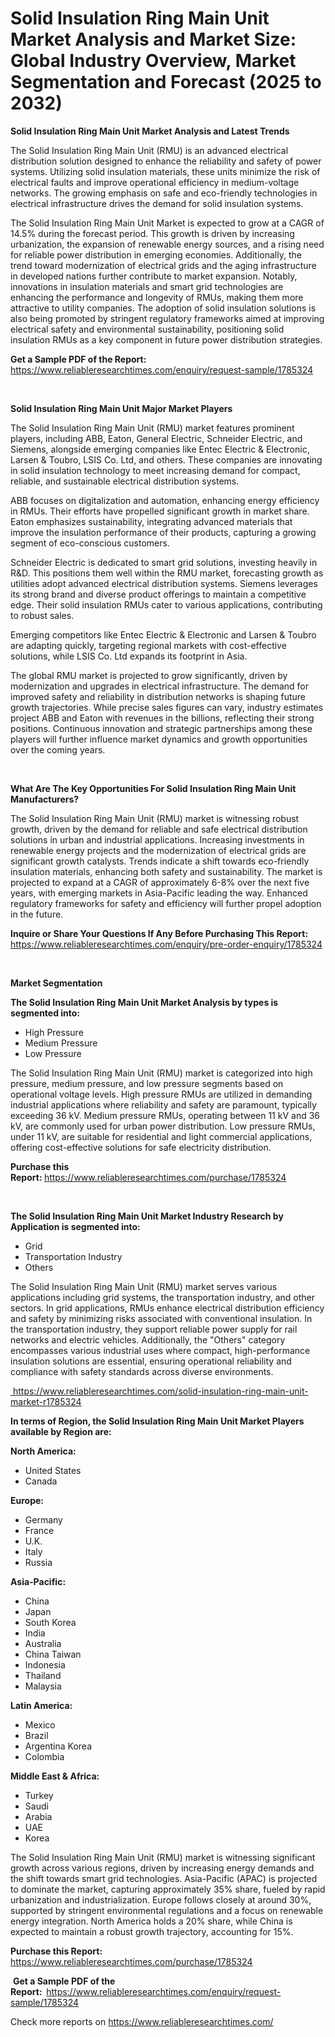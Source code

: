 <p><h1>Solid Insulation Ring Main Unit Market Analysis and Market Size: Global Industry Overview, Market Segmentation and Forecast (2025 to 2032)</h1></p><p><strong>Solid Insulation Ring Main Unit Market Analysis and Latest Trends</strong></p>
<p><p>The Solid Insulation Ring Main Unit (RMU) is an advanced electrical distribution solution designed to enhance the reliability and safety of power systems. Utilizing solid insulation materials, these units minimize the risk of electrical faults and improve operational efficiency in medium-voltage networks. The growing emphasis on safe and eco-friendly technologies in electrical infrastructure drives the demand for solid insulation systems.</p><p>The Solid Insulation Ring Main Unit Market is expected to grow at a CAGR of 14.5% during the forecast period. This growth is driven by increasing urbanization, the expansion of renewable energy sources, and a rising need for reliable power distribution in emerging economies. Additionally, the trend toward modernization of electrical grids and the aging infrastructure in developed nations further contribute to market expansion. Notably, innovations in insulation materials and smart grid technologies are enhancing the performance and longevity of RMUs, making them more attractive to utility companies. The adoption of solid insulation solutions is also being promoted by stringent regulatory frameworks aimed at improving electrical safety and environmental sustainability, positioning solid insulation RMUs as a key component in future power distribution strategies.</p></p>
<p><strong>Get a Sample PDF of the Report:&nbsp;</strong> <a href="https://www.reliableresearchtimes.com/enquiry/request-sample/1785324?utm_campaign=3227&utm_medium=2&utm_source=Github&utm_content=ia&utm_term=25032025&utm_id=solid-insulation-ring-main-unit">https://www.reliableresearchtimes.com/enquiry/request-sample/1785324</a></p>
<p>&nbsp;</p>
<p><strong>Solid Insulation Ring Main Unit Major Market Players</strong></p>
<p><p>The Solid Insulation Ring Main Unit (RMU) market features prominent players, including ABB, Eaton, General Electric, Schneider Electric, and Siemens, alongside emerging companies like Entec Electric & Electronic, Larsen & Toubro, LSIS Co. Ltd, and others. These companies are innovating in solid insulation technology to meet increasing demand for compact, reliable, and sustainable electrical distribution systems.</p><p>ABB focuses on digitalization and automation, enhancing energy efficiency in RMUs. Their efforts have propelled significant growth in market share. Eaton emphasizes sustainability, integrating advanced materials that improve the insulation performance of their products, capturing a growing segment of eco-conscious customers.</p><p>Schneider Electric is dedicated to smart grid solutions, investing heavily in R&D. This positions them well within the RMU market, forecasting growth as utilities adopt advanced electrical distribution systems. Siemens leverages its strong brand and diverse product offerings to maintain a competitive edge. Their solid insulation RMUs cater to various applications, contributing to robust sales.</p><p>Emerging competitors like Entec Electric & Electronic and Larsen & Toubro are adapting quickly, targeting regional markets with cost-effective solutions, while LSIS Co. Ltd expands its footprint in Asia.</p><p>The global RMU market is projected to grow significantly, driven by modernization and upgrades in electrical infrastructure. The demand for improved safety and reliability in distribution networks is shaping future growth trajectories. While precise sales figures can vary, industry estimates project ABB and Eaton with revenues in the billions, reflecting their strong positions. Continuous innovation and strategic partnerships among these players will further influence market dynamics and growth opportunities over the coming years.</p></p>
<p>&nbsp;</p>
<p><strong>What Are The Key Opportunities For Solid Insulation Ring Main Unit Manufacturers?</strong></p>
<p><p>The Solid Insulation Ring Main Unit (RMU) market is witnessing robust growth, driven by the demand for reliable and safe electrical distribution solutions in urban and industrial applications. Increasing investments in renewable energy projects and the modernization of electrical grids are significant growth catalysts. Trends indicate a shift towards eco-friendly insulation materials, enhancing both safety and sustainability. The market is projected to expand at a CAGR of approximately 6-8% over the next five years, with emerging markets in Asia-Pacific leading the way. Enhanced regulatory frameworks for safety and efficiency will further propel adoption in the future.</p></p>
<p><strong>Inquire or Share Your Questions If Any Before Purchasing This Report:</strong> <a href="https://www.reliableresearchtimes.com/enquiry/pre-order-enquiry/1785324?utm_campaign=3227&utm_medium=2&utm_source=Github&utm_content=ia&utm_term=25032025&utm_id=solid-insulation-ring-main-unit">https://www.reliableresearchtimes.com/enquiry/pre-order-enquiry/1785324</a></p>
<p>&nbsp;</p>
<p><strong>Market Segmentation</strong></p>
<p><strong>The Solid Insulation Ring Main Unit Market Analysis by types is segmented into:</strong></p>
<p><ul><li>High Pressure</li><li>Medium Pressure</li><li>Low Pressure</li></ul></p>
<p><p>The Solid Insulation Ring Main Unit (RMU) market is categorized into high pressure, medium pressure, and low pressure segments based on operational voltage levels. High pressure RMUs are utilized in demanding industrial applications where reliability and safety are paramount, typically exceeding 36 kV. Medium pressure RMUs, operating between 11 kV and 36 kV, are commonly used for urban power distribution. Low pressure RMUs, under 11 kV, are suitable for residential and light commercial applications, offering cost-effective solutions for safe electricity distribution.</p></p>
<p><strong>Purchase this Report:&nbsp;</strong><a href="https://www.reliableresearchtimes.com/purchase/1785324?utm_campaign=3227&utm_medium=2&utm_source=Github&utm_content=ia&utm_term=25032025&utm_id=solid-insulation-ring-main-unit">https://www.reliableresearchtimes.com/purchase/1785324</a></p>
<p>&nbsp;</p>
<p><strong>The Solid Insulation Ring Main Unit Market Industry Research by Application is segmented into:</strong></p>
<p><ul><li>Grid</li><li>Transportation Industry</li><li>Others</li></ul></p>
<p><p>The Solid Insulation Ring Main Unit (RMU) market serves various applications including grid systems, the transportation industry, and other sectors. In grid applications, RMUs enhance electrical distribution efficiency and safety by minimizing risks associated with conventional insulation. In the transportation industry, they support reliable power supply for rail networks and electric vehicles. Additionally, the "Others" category encompasses various industrial uses where compact, high-performance insulation solutions are essential, ensuring operational reliability and compliance with safety standards across diverse environments.</p></p>
<p><a href="https://www.reliableresearchtimes.com/solid-insulation-ring-main-unit-market-r1785324?utm_campaign=3227&utm_medium=2&utm_source=Github&utm_content=ia&utm_term=25032025&utm_id=solid-insulation-ring-main-unit">&nbsp;https://www.reliableresearchtimes.com/solid-insulation-ring-main-unit-market-r1785324</a></p>
<p><strong>In terms of Region, the Solid Insulation Ring Main Unit Market Players available by Region are:</strong></p>
<p>
    <p> <strong> North America: </strong>
        <ul>
            <li>United States</li>
            <li>Canada</li>
        </ul>
        </p> 
    <p> <strong> Europe: </strong>
        <ul>
            <li>Germany</li>
            <li>France</li>
            <li>U.K.</li>
            <li>Italy</li>
            <li>Russia</li>
        </ul>
        </p> 
    <p> <strong> Asia-Pacific: </strong>
        <ul>
            <li>China</li>
            <li>Japan</li>
            <li>South Korea</li>
            <li>India</li>
            <li>Australia</li>
            <li>China Taiwan</li>
            <li>Indonesia</li>
            <li>Thailand</li>
            <li>Malaysia</li>
        </ul>
        </p> 
    <p> <strong> Latin America: </strong>
        <ul>
            <li>Mexico</li>
            <li>Brazil</li>
            <li>Argentina Korea</li>
            <li>Colombia</li>
        </ul>
        </p> 
    <p> <strong> Middle East & Africa: </strong>
        <ul>
            <li>Turkey</li>
            <li>Saudi</li>
            <li>Arabia</li>
            <li>UAE</li>
            <li>Korea</li>
        </ul>
    </p>
    </p>
<p><p>The Solid Insulation Ring Main Unit (RMU) market is witnessing significant growth across various regions, driven by increasing energy demands and the shift towards smart grid technologies. Asia-Pacific (APAC) is projected to dominate the market, capturing approximately 35% share, fueled by rapid urbanization and industrialization. Europe follows closely at around 30%, supported by stringent environmental regulations and a focus on renewable energy integration. North America holds a 20% share, while China is expected to maintain a robust growth trajectory, accounting for 15%.</p></p>
<p><strong>Purchase this Report: </strong><a href="https://www.reliableresearchtimes.com/purchase/1785324?utm_campaign=3227&utm_medium=2&utm_source=Github&utm_content=ia&utm_term=25032025&utm_id=solid-insulation-ring-main-unit">https://www.reliableresearchtimes.com/purchase/1785324</a></p>
<p>&nbsp;<strong>Get a Sample PDF of the Report:&nbsp;&nbsp;</strong><a href="https://www.reliableresearchtimes.com/enquiry/request-sample/1785324?utm_campaign=3227&utm_medium=2&utm_source=Github&utm_content=ia&utm_term=25032025&utm_id=solid-insulation-ring-main-unit">https://www.reliableresearchtimes.com/enquiry/request-sample/1785324</a></p>
<p><strong></strong></p>
<p>Check more reports on <a href="https://www.reliableresearchtimes.com/?utm_campaign=3227&utm_medium=2&utm_source=Github&utm_content=ia&utm_term=25032025&utm_id=solid-insulation-ring-main-unit">https://www.reliableresearchtimes.com/</a></p>